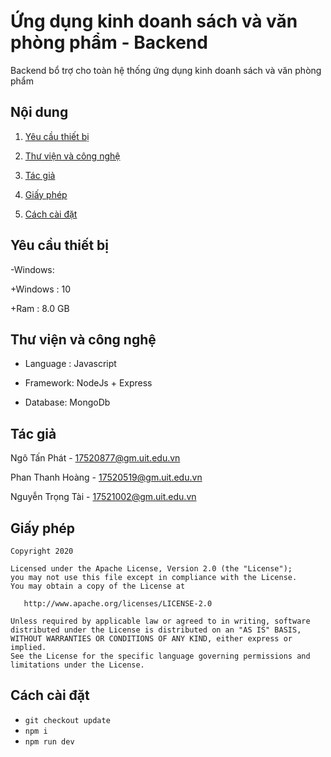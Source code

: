 # Ứng dụng kinh doanh sách và văn phòng phẩm - Backend

Backend bổ trợ cho toàn hệ thống ứng dụng kinh doanh sách và văn phòng phẩm

## Nội dung
   
1. [Yêu cầu thiết bị](#yêu-cầu-thiết-bị)

1. [Thư viện và công nghệ](#thư-viện-và-công-nghệ)

1. [Tác giả](#tác-giả)

1. [Giấy phép](#giấy-phép)

1. [Cách cài đặt](#cách-cài-đặt)

## Yêu cầu thiết bị
-Windows:

   +Windows : 10

   +Ram : 8.0 GB


## Thư viện và công nghệ

- Language : Javascript

- Framework: NodeJs + Express

- Database: MongoDb


## Tác giả
Ngô Tấn Phát - 17520877@gm.uit.edu.vn

Phan Thanh Hoàng - 17520519@gm.uit.edu.vn

Nguyễn Trọng Tài - 17521002@gm.uit.edu.vn

## Giấy phép

    Copyright 2020

    Licensed under the Apache License, Version 2.0 (the "License");
    you may not use this file except in compliance with the License.
    You may obtain a copy of the License at

       http://www.apache.org/licenses/LICENSE-2.0

    Unless required by applicable law or agreed to in writing, software
    distributed under the License is distributed on an "AS IS" BASIS,
    WITHOUT WARRANTIES OR CONDITIONS OF ANY KIND, either express or implied.
    See the License for the specific language governing permissions and
    limitations under the License.

## Cách cài đặt

- `git checkout update`
- `npm i`
- `npm run dev`


